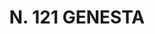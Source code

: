 ---
title: "N. 121 GENESTA"
plant-name: "N. 121"
plant-number: "121"
plant-xml: "/assets/xml/plant121.xml"
plant-img1: "/assets/img/plant121_verso.jpg"
plant-img2: "/assets/img/plant121.jpg"
plant-title: "N. 121 GENESTA"
plant-taxon-link: ""
plant-taxon-content: ""
layout: single-xml
---